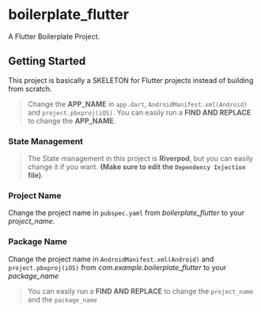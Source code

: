 # boilerplate_flutter

A Flutter Boilerplate Project.

## Getting Started

This project is basically a SKELETON for Flutter projects instead of building from scratch.

> Change the **APP_NAME** in `app.dart`, `AndroidManifest.xml(Android)` and `project.pbxproj(iOS)`. You can easily run a **FIND AND REPLACE** to change the  **APP_NAME**.

### State Management
> The State management in this project is **Riverpod**, but you can easily change it if you want. **(Make sure to edit the `Dependency Injection` file)**.

### Project Name
Change the project name in `pubspec.yaml` from *boilerplate_flutter* to your *project_name*.

### Package Name
Change the project name in `AndroidManifest.xml(Android)` and `project.pbxproj(iOS)` from *com.example.boilerplate_flutter* to your *package_name*

> You can easily run a **FIND AND REPLACE** to change the `project_name` and the `package_name`

